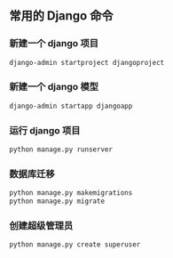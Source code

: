 ## 常用的 Django 命令


### 新建一个 django 项目

```bash
django-admin startproject djangoproject
```

### 新建一个 django 模型
```bash
django-admin startapp djangoapp
```


### 运行 django 项目

```bash
python manage.py runserver
```

### 数据库迁移

```bash
python manage.py makemigrations
python manage.py migrate
```

### 创建超级管理员

```bash
python manage.py create superuser
```